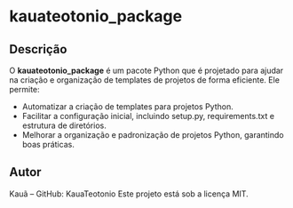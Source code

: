 # kauateotonio_package

## Descrição  
O **kauateotonio_package** é um pacote Python que é projetado para ajudar na criação e organização de templates de projetos de forma eficiente.
Ele permite:
- Automatizar a criação de templates para projetos Python.
- Facilitar a configuração inicial, incluindo setup.py, requirements.txt e estrutura de diretórios.
- Melhorar a organização e padronização de projetos Python, garantindo boas práticas.

## Autor
Kauã – GitHub: KauaTeotonio
Este projeto está sob a licença MIT.